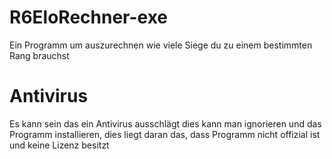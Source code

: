 # R6EloRechner-exe
Ein Programm um auszurechnen wie viele Siege du zu einem bestimmten Rang brauchst

# Antivirus
Es kann sein das ein Antivirus ausschlägt dies kann man ignorieren und das Programm installieren,
dies liegt daran das, dass Programm nicht offizial ist und keine Lizenz besitzt
